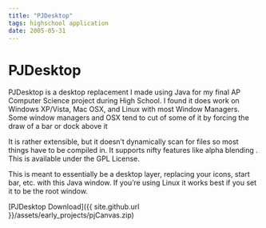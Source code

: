```yaml
---
title: "PJDesktop"
tags: highschool application
date: 2005-05-31
---
```


# PJDesktop

PJDesktop is a desktop replacement I made using Java for my final AP Computer Science project during High School.  I found it does work on Windows XP/Vista, Mac OSX, and Linux with most Window Managers.  Some window managers and OSX tend to cut of some of it by forcing the draw of a bar or dock above it

It is rather extensible, but it doesn’t dynamically scan for files so most things have to be compiled in.  It supports nifty features like alpha blending .  This is available under the GPL License.

This is meant to essentially be a desktop layer, replacing your icons, start bar, etc. with this Java window.  If you’re using Linux it works best if you set it to be the root window.

[PJDesktop Download]({{ site.github.url }}/assets/early_projects/pjCanvas.zip)